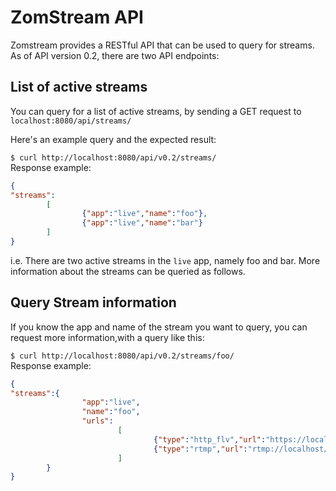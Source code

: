 # ZomStream API
Zomstream provides a RESTful API that can be used to query for streams.
As of API version 0.2, there are two API endpoints:
## List of active streams
You can query for a list of active streams, by sending a GET request to
`localhost:8080/api/streams/`

Here's an example query and the expected result:

`$ curl http://localhost:8080/api/v0.2/streams/`\
Response example:
```json
{
"streams":
        [
                {"app":"live","name":"foo"},
                {"app":"live","name":"bar"}
        ]
}

```
i.e. There are two active streams in the `live` app, namely foo and bar. More information about the streams can be queried as follows.

## Query Stream information
If you know the app and name of the stream you want to query, you can request more information,with a query like this:

`$ curl http://localhost:8080/api/v0.2/streams/foo/`\
Response example:
```json
{
"streams":{
                "app":"live",
                "name":"foo",
                "urls":
                        [
                                {"type":"http_flv","url":"https://localhost:8080/flv?app=live&stream=foo"},
                                {"type":"rtmp","url":"rtmp://localhost/live/foo"}
                        ]
        }
}
```
